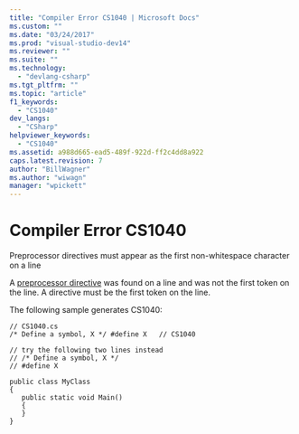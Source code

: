 ```yaml
---
title: "Compiler Error CS1040 | Microsoft Docs"
ms.custom: ""
ms.date: "03/24/2017"
ms.prod: "visual-studio-dev14"
ms.reviewer: ""
ms.suite: ""
ms.technology: 
  - "devlang-csharp"
ms.tgt_pltfrm: ""
ms.topic: "article"
f1_keywords: 
  - "CS1040"
dev_langs: 
  - "CSharp"
helpviewer_keywords: 
  - "CS1040"
ms.assetid: a988d665-ead5-489f-922d-ff2c4dd8a922
caps.latest.revision: 7
author: "BillWagner"
ms.author: "wiwagn"
manager: "wpickett"
---
```

# Compiler Error CS1040
Preprocessor directives must appear as the first non-whitespace character on a line  
  
 A [preprocessor directive](../../csharp/language-reference/preprocessor-directives/index.md) was found on a line and was not the first token on the line. A directive must be the first token on the line.  
  
 The following sample generates CS1040:  
  
```  
// CS1040.cs  
/* Define a symbol, X */ #define X   // CS1040  
  
// try the following two lines instead  
// /* Define a symbol, X */  
// #define X  
  
public class MyClass  
{  
   public static void Main()  
   {  
   }  
}  
```